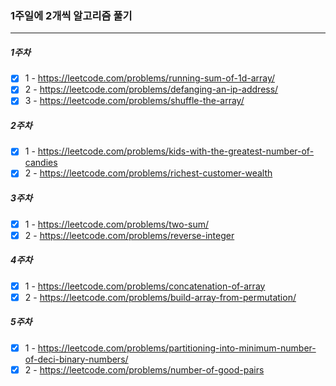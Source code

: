 ### 1주일에 2개씩 알고리즘 풀기

---

##### 1주차

- [x] 1 - https://leetcode.com/problems/running-sum-of-1d-array/
- [x] 2 - https://leetcode.com/problems/defanging-an-ip-address/
- [x] 3 - https://leetcode.com/problems/shuffle-the-array/

##### 2주차

- [x] 1 - https://leetcode.com/problems/kids-with-the-greatest-number-of-candies
- [x] 2 - https://leetcode.com/problems/richest-customer-wealth

##### 3주차

- [x] 1 - https://leetcode.com/problems/two-sum/
- [x] 2 - https://leetcode.com/problems/reverse-integer

##### 4주차

- [x] 1 - https://leetcode.com/problems/concatenation-of-array
- [x] 2 - https://leetcode.com/problems/build-array-from-permutation/

##### 5주차

- [x] 1 - https://leetcode.com/problems/partitioning-into-minimum-number-of-deci-binary-numbers/
- [x] 2 - https://leetcode.com/problems/number-of-good-pairs

